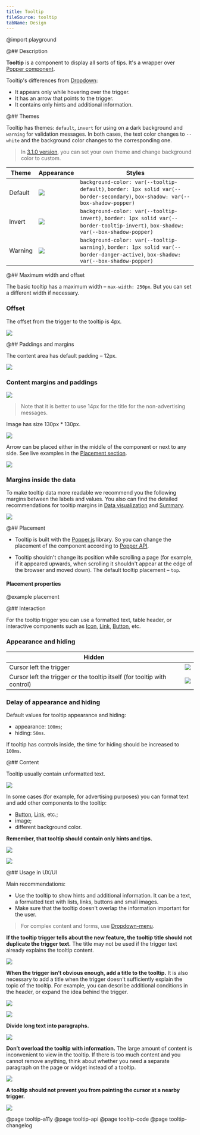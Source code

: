 ```yaml
---
title: Tooltip
fileSource: tooltip
tabName: Design
---
```


@import playground

@## Description

**Tooltip** is a component to display all sorts of tips. It's a wrapper over [Popper component](/utils/popper/).

Tooltip's differences from [Dropdown](/components/dropdown/):

- It appears only while hovering over the trigger.
- It has an arrow that points to the trigger.
- It contains only hints and additional information.

@## Themes

Tooltip has themes: `default`, `invert` for using on a dark background and `warning` for validation messages. In both cases, the text color changes to `--white` and the background color changes to the corresponding one.

> In [3.1.0 version](/components/tooltip/tooltip-changelog/), you can set your own theme and change background color to custom.

| Theme   | Appearance                                 | Styles                                                                                                                                 |
| ------- | ------------------------------------------ | -------------------------------------------------------------------------------------------------------------------------------------- |
| Default | ![](static/default-theme.png) | `background-color: var(--tooltip-default)`, `border: 1px solid var(--border-secondary)`, `box-shadow: var(--box-shadow-popper)`     |
| Invert  | ![](static/invert-theme.png)   | `background-color: var(--tooltip-invert)`, `border: 1px solid var(--border-tooltip-invert)`, `box-shadow: var(--box-shadow-popper)` |
| Warning | ![](static/alert-theme.png)     | `background-color: var(--tooltip-warning)`, `border: 1px solid var(--border-danger-active)`, `box-shadow: var(--box-shadow-popper)` |

@## Maximum width and offset

The basic tooltip has a maximum width – `max-width: 250px`. But you can set a different width if necessary.

### Offset

The offset from the trigger to the tooltip is 4px.

![](static/tooltip-offset.png)

@## Paddings and margins

The content area has default padding – 12px.

![](static/tooltip-content-paddings.png)

### Content margins and paddings

![](static/tooltip-button.png)

> Note that it is better to use 14px for the title for the non-advertising messages.

Image has size 130px \* 130px.

![](static/tooltip-pic-paddings.png)

Arrow can be placed either in the middle of the component or next to any side. See live examples in the [Placement section](/components/tooltip/#placement).

![](static/tooltip-arrow-paddings.png)

### Margins inside the data

To make tooltip data more readable we recommend you the following margins between the labels and values. You also can find the detailed recommendations for tooltip margins in [Data visualization](/data-display/d3-chart/#tooltip) and [Summary](/patterns/summary/#difference_value).

![](static/tooltip-margins.png)

@## Placement

- Tooltip is built with the [Popper.js](https://popper.js.org/) library. So you can change the placement of the component according to [Popper API](/utils/popper/popper-api/).

- Tooltip shouldn't change its position while scrolling a page (for example, if it appeared upwards, when scrolling it shouldn't appear at the edge of the browser and moved down). The default tooltip placement – `top`.

#### Placement properties

@example placement

@## Interaction

For the tooltip trigger you can use a formatted text, table header, or interactive components such as [Icon](/style/icon/), [Link](/components/link/), [Button](/components/button/), etc.

### Appearance and hiding

| Hidden                                                                   |                                |
| ------------------------------------------------------------------------ | ------------------------------ |
| Cursor left the trigger                                                  | ![](static/hover-1.png) |
| Cursor left the trigger or the tooltip itself (for tooltip with control) | ![](static/hover-2.png) |

### Delay of appearance and hiding

Default values for tooltip appearance and hiding:

- appearance: `100ms`;
- hiding: `50ms`.

If tooltip has controls inside, the time for hiding should be increased to `100ms`.

@## Content

Tooltip usually contain unformatted text.

![](static/tooltip-basic.png)

In some cases (for example, for advertising purposes) you can format text and add other components to the tooltip:

- [Button](/components/button/), [Link](/components/link/), etc.;
- image;
- different background color.

**Remember, that tooltip should contain only hints and tips.**

![](static/tooltip-advanced.png)

![](static/tooltip-advanced-2.png)

@## Usage in UX/UI

Main recommendations:

- Use the tooltip to show hints and additional information. It can be a text, a formatted text with lists, links, buttons and small images.
- Make sure that the tooltip doesn't overlap the information important for the user.

> For complex content and forms, use [Dropdown-menu](/components/dropdown-menu/).

**If the tooltip trigger tells about the new feature, the tooltip title should not duplicate the trigger text.** The title may not be used if the trigger text already explains the tooltip content.

![](static/tooltip-trigger-yes-no.png)

**When the trigger isn’t obvious enough, add a title to the tooltip.** It is also necessary to add a title when the trigger doesn't sufficiently explain the topic of the tooltip. For example, you can describe additional conditions in the header, or expand the idea behind the trigger.

![](static/tooltip-trigger2-yes-no.png)

![](static/tooltip-trigger2-2-yes-no.png)

**Divide long text into paragraphs.**

![](static/tooltip-text-yes-no.png)

**Don’t overload the tooltip with information.** The large amount of content is inconvenient to view in the tooltip. If there is too much content and you cannot remove anything, think about whether you need a separate paragraph on the page or widget instead of a tooltip.

![](static/tooltip-content-yes-no.png)

**A tooltip should not prevent you from pointing the cursor at a nearby trigger.**

![](static/tooltip-hover-yes-no.png)

@page tooltip-a11y
@page tooltip-api
@page tooltip-code
@page tooltip-changelog
